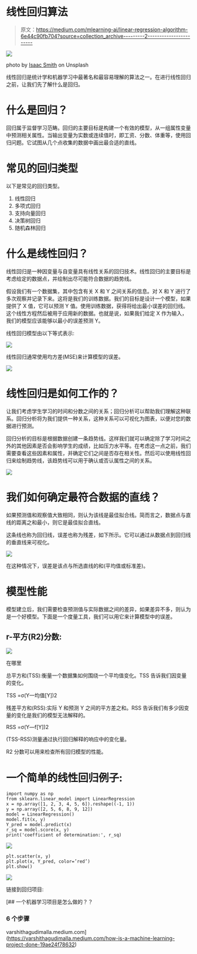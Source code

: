 # 线性回归算法

> 原文：<https://medium.com/mlearning-ai/linear-regression-algorithm-6e44c90fb704?source=collection_archive---------2----------------------->

![](img/30a7b5c8fffe281a6429022736b2e902.png)

photo by [Isaac Smith](https://unsplash.com/@isaacmsmith) on Unsplash

线性回归是统计学和机器学习中最著名和最容易理解的算法之一。在进行线性回归之前，让我们先了解什么是回归。

# 什么是回归？

回归属于监督学习范畴。回归的主要目标是构建一个有效的模型，从一组属性变量中预测相关属性。当输出变量为实数或连续值时，即工资、分数、体重等，使用回归问题。它试图从几个点收集的数据中画出最合适的直线。

# 常见的回归类型

以下是常见的回归类型。

1.  线性回归
2.  多项式回归
3.  支持向量回归
4.  决策树回归
5.  随机森林回归

# 什么是线性回归？

线性回归是一种因变量与自变量具有线性关系的回归技术。线性回归的主要目标是考虑给定的数据点，并绘制出尽可能符合数据的趋势线。

假设我们有一个数据集，其中包含有关 X 和 Y 之间关系的信息。对 X 和 Y 进行了多次观察并记录下来。这将是我们的训练数据。我们的目标是设计一个模型，如果提供了 X 值，它可以预测 Y 值。使用训练数据，获得将给出最小误差的回归线。这个线性方程然后被用于应用新的数据。也就是说，如果我们给定 X 作为输入，我们的模型应该能够以最小的误差预测 Y。

线性回归模型由以下等式表示:

![](img/1eb7eb07a446da6181b6d89a34db0e2a.png)

线性回归通常使用均方差(MSE)来计算模型的误差。

![](img/3571219a063fa9ab8e37336733bb5eee.png)

# 线性回归是如何工作的？

让我们考虑学生学习的时间和分数之间的关系；回归分析可以帮助我们理解这种联系。回归分析将为我们提供一种关系，这种关系可以可视化为图表，以便对您的数据进行预测。

回归分析的目标是根据数据创建一条趋势线。这样我们就可以确定除了学习时间之外的其他因素是否会影响学生的成绩，比如压力水平等。在考虑这一点之前，我们需要查看这些因素和属性，并确定它们之间是否存在相关性。然后可以使用线性回归来绘制趋势线，该趋势线可以用于确认或否认属性之间的关系。

![](img/09a467a1decce5c5c18969800ba23222.png)

# 我们如何确定最符合数据的直线？

如果预测值和观察值大致相同，则认为该线是最佳拟合线。简而言之，数据点与直线的距离之和最小，则它是最佳拟合直线。

这条线也称为回归线，误差也称为残差，如下所示。它可以通过从数据点到回归线的垂直线来可视化。

![](img/8b21ca9c838030f85474d7ca7aa076c4.png)

在这种情况下，误差是该点与所选直线的和(平均值或标准差)。

# 模型性能

模型建立后，我们需要检查预测值与实际数据之间的差异，如果差异不多，则认为是一个好模型。下面是一个度量工具，我们可以用它来计算模型中的误差。

## r-平方(R2)分数:

![](img/450f6a1059215f12ef3d2117688ebc56.png)

在哪里

总平方和(TSS):衡量一个数据集如何围绕一个平均值变化。TSS 告诉我们因变量的变化。

TSS =σ(Y—均值[Y])2

残差平方和(RSS):实际 Y 和预测 Y 之间的平方差之和。RSS 告诉我们有多少因变量的变化是我们的模型无法解释的。

RSS =σ(Y—f[Y])2

(TSS-RSS)测量通过执行回归解释的响应中的变化量。

R2 分数可以用来检查所有回归模型的性能。

# 一个简单的线性回归例子:

```
import numpy as np
from sklearn.linear_model import LinearRegression
x = np.array([1, 2, 3, 4, 5, 6]).reshape((-1, 1))
y = np.array([2, 5, 6, 8, 9, 12])
model = LinearRegression()
model.fit(x, y)
Y_pred = model.predict(x)
r_sq = model.score(x, y)
print('coefficient of determination:', r_sq)
```

![](img/82b46568a1035bc93d4f9283291d7249.png)

```
plt.scatter(x, y)
plt.plot(x, Y_pred, color=’red’)
plt.show()
```

![](img/b5f19659d8be807b83f72e52f4133450.png)

链接到回归项目:

[](https://varshithagudimalla.medium.com/how-is-a-machine-learning-project-done-19ae24f78632) [## 一个机器学习项目是怎么做的？？

### 6 个步骤

varshithagudimalla.medium.com](https://varshithagudimalla.medium.com/how-is-a-machine-learning-project-done-19ae24f78632)